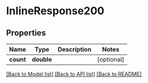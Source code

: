 # InlineResponse200

## Properties
Name | Type | Description | Notes
------------ | ------------- | ------------- | -------------
**count** | **double** |  | [optional] 

[[Back to Model list]](../README.md#documentation-for-models) [[Back to API list]](../README.md#documentation-for-api-endpoints) [[Back to README]](../README.md)


